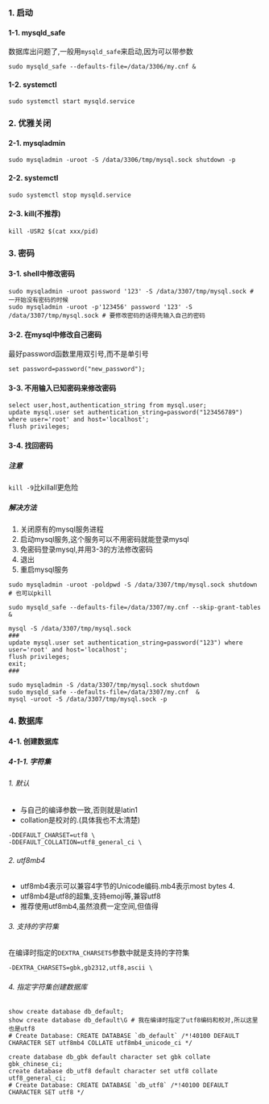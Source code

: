 ### 1. 启动
#### 1-1. mysqld_safe
数据库出问题了,一般用`mysqld_safe`来启动,因为可以带参数
```
sudo mysqld_safe --defaults-file=/data/3306/my.cnf &
```
#### 1-2. systemctl
```
sudo systemctl start mysqld.service
```

### 2. 优雅关闭
#### 2-1. mysqladmin
```
sudo mysqladmin -uroot -S /data/3306/tmp/mysql.sock shutdown -p
```
#### 2-2. systemctl
```
sudo systemctl stop mysqld.service
```
#### 2-3. kill(不推荐)
```
kill -USR2 $(cat xxx/pid)
```

### 3. 密码
#### 3-1. shell中修改密码
```
sudo mysqladmin -uroot password '123' -S /data/3307/tmp/mysql.sock # 一开始没有密码的时候
sudo mysqladmin -uroot -p'123456' password '123' -S /data/3307/tmp/mysql.sock # 要修改密码的话得先输入自己的密码
```
#### 3-2. 在mysql中修改自己密码
最好password函数里用双引号,而不是单引号
```
set password=password("new_password");
```
#### 3-3. 不用输入已知密码来修改密码
```
select user,host,authentication_string from mysql.user;
update mysql.user set authentication_string=password("123456789") where user='root' and host='localhost';
flush privileges;
```
#### 3-4. 找回密码
##### 注意
`kill -9`比killall更危险
##### 解决方法
1. 关闭原有的mysql服务进程
2. 启动mysql服务,这个服务可以不用密码就能登录mysql
3. 免密码登录mysql,并用3-3的方法修改密码
4. 退出
5. 重启mysql服务
```
sudo mysqladmin -uroot -poldpwd -S /data/3307/tmp/mysql.sock shutdown # 也可以pkill

sudo mysqld_safe --defaults-file=/data/3307/my.cnf --skip-grant-tables &

mysql -S /data/3307/tmp/mysql.sock
###
update mysql.user set authentication_string=password("123") where user='root' and host='localhost';
flush privileges;
exit;
###

sudo mysqladmin -S /data/3307/tmp/mysql.sock shutdown
sudo mysqld_safe --defaults-file=/data/3307/my.cnf  &
mysql -uroot -S /data/3307/tmp/mysql.sock -p
```

### 4. 数据库
#### 4-1. 创建数据库
##### 4-1-1. 字符集
###### 1. 默认
+ 与自己的编译参数一致,否则就是latin1
+ collation是校对的.(具体我也不太清楚)
```
-DDEFAULT_CHARSET=utf8 \
-DDEFAULT_COLLATION=utf8_general_ci \
```
###### 2. utf8mb4
+ utf8mb4表示可以兼容4字节的Unicode编码.mb4表示most bytes 4.
+ utf8mb4是utf8的超集,支持emoji等,兼容utf8
+ 推荐使用utf8mb4,虽然浪费一定空间,但值得
###### 3. 支持的字符集
在编译时指定的`DEXTRA_CHARSETS`参数中就是支持的字符集
```
-DEXTRA_CHARSETS=gbk,gb2312,utf8,ascii \
```
###### 4. 指定字符集创建数据库
```
show create database db_default;
show create database db_default\G # 我在编译时指定了utf8编码和校对,所以这里也是utf8
# Create Database: CREATE DATABASE `db_default` /*!40100 DEFAULT CHARACTER SET utf8mb4 COLLATE utf8mb4_unicode_ci */

create database db_gbk default character set gbk collate gbk_chinese_ci;
create database db_utf8 default character set utf8 collate utf8_general_ci;
# Create Database: CREATE DATABASE `db_utf8` /*!40100 DEFAULT CHARACTER SET utf8 */
```
